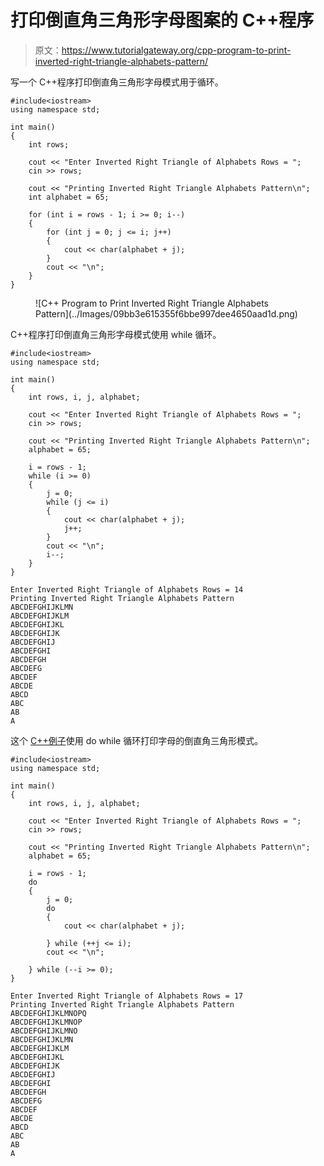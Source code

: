 # 打印倒直角三角形字母图案的 C++程序

> 原文：<https://www.tutorialgateway.org/cpp-program-to-print-inverted-right-triangle-alphabets-pattern/>

写一个 C++程序打印倒直角三角形字母模式用于循环。

```
#include<iostream>
using namespace std;

int main()
{
	int rows;

	cout << "Enter Inverted Right Triangle of Alphabets Rows = ";
	cin >> rows;

	cout << "Printing Inverted Right Triangle Alphabets Pattern\n";
	int alphabet = 65;

	for (int i = rows - 1; i >= 0; i--)
	{
		for (int j = 0; j <= i; j++)
		{
			cout << char(alphabet + j);
		}
		cout << "\n";
	}
}
```

<figure class="wp-block-image size-large">![C++ Program to Print Inverted Right Triangle Alphabets Pattern](../Images/09bb3e615355f6bbe997dee4650aad1d.png)</figure>

C++程序打印倒直角三角形字母模式使用 while 循环。

```
#include<iostream>
using namespace std;

int main()
{
	int rows, i, j, alphabet;

	cout << "Enter Inverted Right Triangle of Alphabets Rows = ";
	cin >> rows;

	cout << "Printing Inverted Right Triangle Alphabets Pattern\n";
	alphabet = 65;

	i = rows - 1;
	while (i >= 0)
	{
		j = 0;
		while (j <= i)
		{
			cout << char(alphabet + j);
			j++;
		}
		cout << "\n";
		i--;
	}
}
```

```
Enter Inverted Right Triangle of Alphabets Rows = 14
Printing Inverted Right Triangle Alphabets Pattern
ABCDEFGHIJKLMN
ABCDEFGHIJKLM
ABCDEFGHIJKL
ABCDEFGHIJK
ABCDEFGHIJ
ABCDEFGHI
ABCDEFGH
ABCDEFG
ABCDEF
ABCDE
ABCD
ABC
AB
A
```

这个 [C++例子](https://www.tutorialgateway.org/cpp-programs/)使用 do while 循环打印字母的倒直角三角形模式。

```
#include<iostream>
using namespace std;

int main()
{
	int rows, i, j, alphabet;

	cout << "Enter Inverted Right Triangle of Alphabets Rows = ";
	cin >> rows;

	cout << "Printing Inverted Right Triangle Alphabets Pattern\n";
	alphabet = 65;

	i = rows - 1;
	do
	{
		j = 0;
		do
		{
			cout << char(alphabet + j);

		} while (++j <= i);
		cout << "\n";

	} while (--i >= 0);
}
```

```
Enter Inverted Right Triangle of Alphabets Rows = 17
Printing Inverted Right Triangle Alphabets Pattern
ABCDEFGHIJKLMNOPQ
ABCDEFGHIJKLMNOP
ABCDEFGHIJKLMNO
ABCDEFGHIJKLMN
ABCDEFGHIJKLM
ABCDEFGHIJKL
ABCDEFGHIJK
ABCDEFGHIJ
ABCDEFGHI
ABCDEFGH
ABCDEFG
ABCDEF
ABCDE
ABCD
ABC
AB
A
```